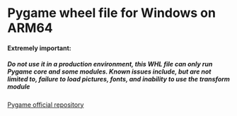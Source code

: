 # Pygame wheel file for Windows on ARM64

#### Extremely important: 
##### Do not use it in a production environment, this WHL file can only run Pygame core and some modules. Known issues include, but are not limited to, failure to load pictures, fonts, and inability to use the transform module

[Pygame official repository](https://github.com/pygame/pygame)